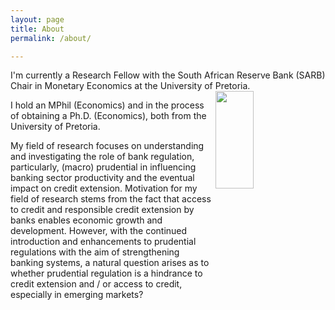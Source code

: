 ```yaml
---
layout: page
title: About
permalink: /about/

---
```


<p align="left"> I'm currently a Research Fellow with the South African Reserve Bank (SARB) Chair in Monetary Economics at the University of Pretoria.

  <img align="right" width="35%" height="20%" src="{{ site.url }}{{ site.baseurl }}/docs/assets/kea.jpg" class="img-responsive" />

<p align="left"> I hold an MPhil (Economics) and in the process of obtaining a Ph.D. (Economics), both from the University of Pretoria.

<p align="left"> My field of research focuses on understanding and investigating the role of bank regulation, particularly, (macro) prudential in influencing banking sector productivity and the eventual impact on credit extension. Motivation for my field of research stems from the fact that access to credit and responsible credit extension by banks enables economic growth and development. However, with the continued introduction and enhancements to prudential regulations with the aim of strengthening banking systems, a natural question arises as to whether prudential regulation is a hindrance to credit extension and / or access to credit, especially in emerging markets? 
